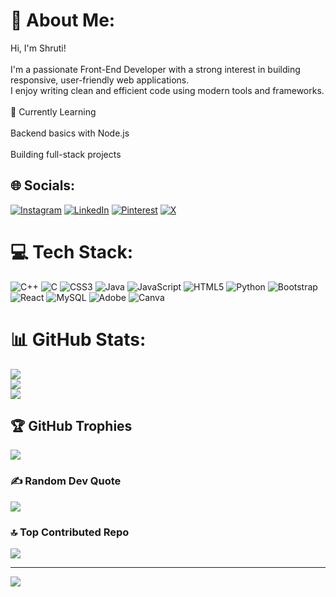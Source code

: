 # 💫 About Me:
Hi, I'm Shruti!<br><br>I'm a passionate Front-End Developer with a strong interest in building responsive, user-friendly web applications. <br>I enjoy writing clean and efficient code using modern tools and frameworks.<br><br>🌱 Currently Learning<br><br>Backend basics with Node.js<br><br>Building full-stack projects


## 🌐 Socials:
[![Instagram](https://img.shields.io/badge/Instagram-%23E4405F.svg?logo=Instagram&logoColor=white)](https://instagram.com/shrutimahato_5) [![LinkedIn](https://img.shields.io/badge/LinkedIn-%230077B5.svg?logo=linkedin&logoColor=white)](https://linkedin.com/in/shruti-mahato) [![Pinterest](https://img.shields.io/badge/Pinterest-%23E60023.svg?logo=Pinterest&logoColor=white)](https://pinterest.com/mahatoshruti04) [![X](https://img.shields.io/badge/X-black.svg?logo=X&logoColor=white)](https://x.com/@shrutimahato45) 

# 💻 Tech Stack:
![C++](https://img.shields.io/badge/c++-%2300599C.svg?style=for-the-badge&logo=c%2B%2B&logoColor=white) ![C](https://img.shields.io/badge/c-%2300599C.svg?style=for-the-badge&logo=c&logoColor=white) ![CSS3](https://img.shields.io/badge/css3-%231572B6.svg?style=for-the-badge&logo=css3&logoColor=white) ![Java](https://img.shields.io/badge/java-%23ED8B00.svg?style=for-the-badge&logo=openjdk&logoColor=white) ![JavaScript](https://img.shields.io/badge/javascript-%23323330.svg?style=for-the-badge&logo=javascript&logoColor=%23F7DF1E) ![HTML5](https://img.shields.io/badge/html5-%23E34F26.svg?style=for-the-badge&logo=html5&logoColor=white) ![Python](https://img.shields.io/badge/python-3670A0?style=for-the-badge&logo=python&logoColor=ffdd54) ![Bootstrap](https://img.shields.io/badge/bootstrap-%238511FA.svg?style=for-the-badge&logo=bootstrap&logoColor=white) ![React](https://img.shields.io/badge/react-%2320232a.svg?style=for-the-badge&logo=react&logoColor=%2361DAFB) ![MySQL](https://img.shields.io/badge/mysql-4479A1.svg?style=for-the-badge&logo=mysql&logoColor=white) ![Adobe](https://img.shields.io/badge/adobe-%23FF0000.svg?style=for-the-badge&logo=adobe&logoColor=white) ![Canva](https://img.shields.io/badge/Canva-%2300C4CC.svg?style=for-the-badge&logo=Canva&logoColor=white)
# 📊 GitHub Stats:
![](https://github-readme-stats.vercel.app/api?username=Shruti-454&theme=dark&hide_border=false&include_all_commits=true&count_private=true)<br/>
![](https://nirzak-streak-stats.vercel.app/?user=Shruti-454&theme=dark&hide_border=false)<br/>
![](https://github-readme-stats.vercel.app/api/top-langs/?username=Shruti-454&theme=dark&hide_border=false&include_all_commits=true&count_private=true&layout=compact)

## 🏆 GitHub Trophies
![](https://github-profile-trophy.vercel.app/?username=Shruti-454&theme=radical&no-frame=false&no-bg=false&margin-w=4)

### ✍️ Random Dev Quote
![](https://quotes-github-readme.vercel.app/api?type=horizontal&theme=radical)

### 🔝 Top Contributed Repo
![](https://github-contributor-stats.vercel.app/api?username=Shruti-454&limit=5&theme=dark&combine_all_yearly_contributions=true)

---
[![](https://visitcount.itsvg.in/api?id=Shruti-454&icon=0&color=0)](https://visitcount.itsvg.in)

<!-- Proudly created with GPRM ( https://gprm.itsvg.in ) -->
